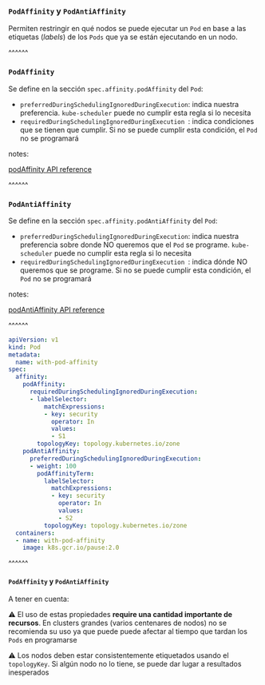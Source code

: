 ### `PodAffinity` y `PodAntiAffinity`

Permiten restringir en qué nodos se puede ejecutar un `Pod` en base a las 
etiquetas (_labels_) de los `Pods` que ya se están ejecutando en un nodo.


^^^^^^

### `PodAffinity`

Se define en la sección `spec.affinity.podAffinity` del `Pod`:

* `preferredDuringSchedulingIgnoredDuringExecution`: indica nuestra preferencia. `kube-scheduler`
  puede no cumplir esta regla si lo necesita
* `requiredDuringSchedulingIgnoredDuringExecution `: indica condiciones que se tienen que cumplir.
  Si no se puede cumplir esta condición, el `Pod` no se programará

notes:

[podAffinity API reference](https://kubernetes.io/docs/reference/kubernetes-api/workload-resources/pod-v1/#PodAffinity)

^^^^^^

### `PodAntiAffinity`

Se define en la sección `spec.affinity.podAntiAffinity` del `Pod`:

* `preferredDuringSchedulingIgnoredDuringExecution`: indica nuestra preferencia sobre
  donde NO queremos que el `Pod` se programe. `kube-scheduler`
  puede no cumplir esta regla si lo necesita
* `requiredDuringSchedulingIgnoredDuringExecution `: indica dónde NO queremos que se programe.
  Si no se puede cumplir esta condición, el `Pod` no se programará

notes:

[podAntiAffinity API reference](https://kubernetes.io/docs/reference/kubernetes-api/workload-resources/pod-v1/#PodAntiAffinity)

^^^^^^

```yaml [6-260]
apiVersion: v1
kind: Pod
metadata:
  name: with-pod-affinity
spec:
  affinity:
    podAffinity:
      requiredDuringSchedulingIgnoredDuringExecution:
      - labelSelector:
          matchExpressions:
          - key: security
            operator: In
            values:
            - S1
        topologyKey: topology.kubernetes.io/zone
    podAntiAffinity:
      preferredDuringSchedulingIgnoredDuringExecution:
      - weight: 100
        podAffinityTerm:
          labelSelector:
            matchExpressions:
            - key: security
              operator: In
              values:
              - S2
          topologyKey: topology.kubernetes.io/zone
  containers:
  - name: with-pod-affinity
    image: k8s.gcr.io/pause:2.0
```

^^^^^^

#### `PodAffinity` y `PodAntiAffinity`

A tener en cuenta:

⚠️ El uso de estas propiedades **require una cantidad importante de recursos**. En clusters
grandes (varios centenares de nodos) no se recomienda su uso ya que puede puede afectar
al tiempo que tardan los `Pods` en programarse

⚠️ Los nodos deben estar consistentemente etiquetados usando el `topologyKey`. Si algún
nodo no lo tiene, se puede dar lugar a resultados inesperados
